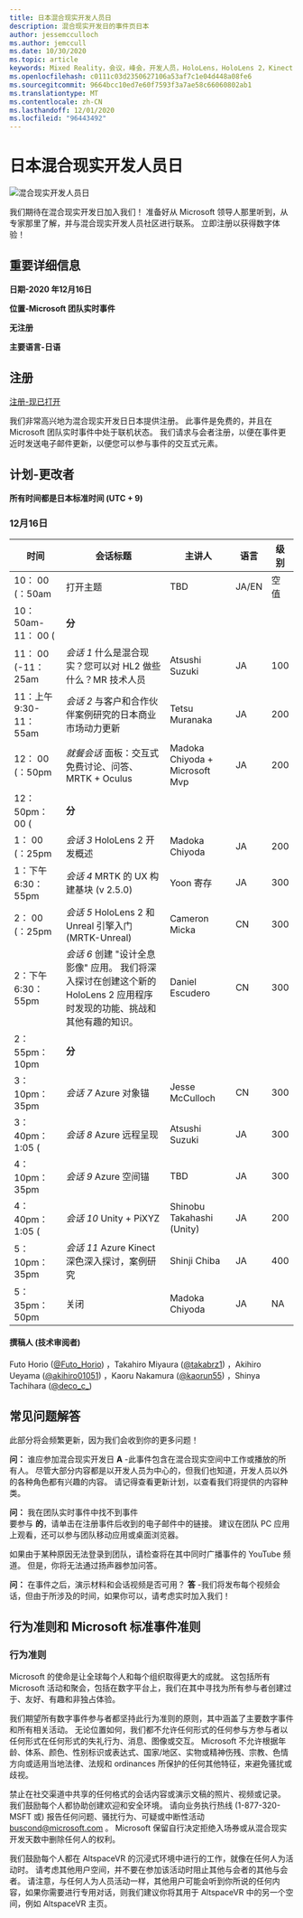 ```yaml
---
title: 日本混合现实开发人员日
description: 混合现实开发日的事件页日本
author: jessemcculloch
ms.author: jemccull
ms.date: 10/30/2020
ms.topic: article
keywords: Mixed Reality，会议，峰会，开发人员，HoloLens，HoloLens 2，Kinect
ms.openlocfilehash: c0111c03d2350627106a53af7c1e04d448a08fe6
ms.sourcegitcommit: 9664bcc10ed7e60f7593f3a7ae58c66060802ab1
ms.translationtype: MT
ms.contentlocale: zh-CN
ms.lasthandoff: 12/01/2020
ms.locfileid: "96443492"
---
```

# <a name="mixed-reality-dev-days-japan"></a>日本混合现实开发人员日

![混合现实开发人员日](images/MRDD/MRDevDaysJapanBanner.png)

我们期待在混合现实开发日加入我们！ 准备好从 Microsoft 领导人那里听到，从专家那里了解，并与混合现实开发人员社区进行联系。 立即注册以获得数字体验！

## <a name="important-details"></a>重要详细信息

**日期-2020 年12月16日**

**位置-Microsoft 团队实时事件**

**无注册**

**主要语言-日语**

## <a name="registration"></a>注册

[注册-现已打开](https://mixedrealityprod.microsoftcrmportals.com/event/sessions?id=MR_Dev_Days_Japan864059683)

我们非常高兴地为混合现实开发日日本提供注册。  此事件是免费的，并且在 Microsoft 团队实时事件中处于联机状态。  我们请求与会者注册，以便在事件更近时发送电子邮件更新，以便您可以参与事件的交互式元素。

## <a name="schedule---subject-to-change"></a>计划-更改者

**所有时间都是日本标准时间 (UTC + 9)** 



### <a name="december-16th"></a>12月16日
|**时间**|**会话标题**|**主讲人**|**语言**|**级别**|
|---------|---------|---------|---------|---------|
|10： 00 (：50am|打开主题|TBD|JA/EN|空值|
|10： 50am-11： 00 (|**分**||||
|11： 00 (-11：25am|*会话 1* 什么是混合现实？您可以对 HL2 做些什么？MR 技术人员|Atsushi Suzuki|JA|100|
|11：上午 9:30-11：55am|*会话 2* 与客户和合作伙伴案例研究的日本商业市场动力更新|Tetsu Muranaka|JA|200|
|12： 00 (：50pm|*就餐会话* 面板：交互式免费讨论、问答、MRTK + Oculus|Madoka Chiyoda + Microsoft Mvp|JA|200|
|12：50pm： 00 (|**分**||||
|1： 00 (：25pm|*会话 3* HoloLens 2 开发概述|Madoka Chiyoda|JA|200|
|1：下午6:30：55pm|*会话 4* MRTK 的 UX 构建基块 (v 2.5.0) |Yoon 寄存|JA|300|
|2： 00 (：25pm|*会话 5* HoloLens 2 和 Unreal 引擎入门 (MRTK-Unreal) |Cameron Micka|CN|300|
|2：下午6:30：55pm|*会话 6* 创建 "设计全息影像" 应用。 我们将深入探讨在创建这个新的 HoloLens 2 应用程序时发现的功能、挑战和其他有趣的知识。|Daniel Escudero|CN|300|
|2：55pm：10pm|**分**||||
|3：10pm：35pm|*会话 7* Azure 对象锚|Jesse McCulloch|CN|300|
|3：40pm： 1:05 (|*会话 8* Azure 远程呈现|Atsushi Suzuki|JA|300|
|4：10pm：35pm|*会话 9* Azure 空间锚|TBD|JA|300|
|4：40pm： 1:05 (|*会话 10* Unity + PiXYZ|Shinobu Takahashi (Unity) |JA|200|
|5：10pm：35pm|*会话 11* Azure Kinect 深色深入探讨，案例研究|Shinji Chiba|JA|400|
|5：35pm：50pm|关闭|Madoka Chiyoda|JA|NA|

#### <a name="contributors-technical-reviewers-for-the-subtitles"></a>撰稿人 (技术审阅者) 

Futo Horio ([@Futo_Horio](https://twitter.com/Futo_Horio)) ，Takahiro Miyaura ([@takabrz1](https://twitter.com/takabrz1)) ，Akihiro Ueyama ([@akihiro01051](https://twitter.com/akihiro01051)) ，Kaoru Nakamura ([@kaorun55](https://twitter.com/kaorun55)) ，Shinya Tachihara ([@deco_c_](https://twitter.com/deco_c_)) 

## <a name="frequently-asked-questions"></a>常见问题解答
此部分将会频繁更新，因为我们会收到你的更多问题！

**问：** 谁应参加混合现实开发日 **A** -此事件包含在混合现实空间中工作或播放的所有人。 尽管大部分内容都是以开发人员为中心的，但我们也知道，开发人员以外的各种角色都有兴趣的内容。 请记得查看更新计划，以查看我们将提供的内容种类。  
  
**问：** 我在团队实时事件中找不到事件  
要参与 **的**，请单击在注册事件后收到的电子邮件中的链接。 建议在团队 PC 应用上观看，还可以参与团队移动应用或桌面浏览器。

如果由于某种原因无法登录到团队，请检查将在其中同时广播事件的 YouTube 频道。 但是，你将无法通过扬声器参加问答。

  
**问：** 在事件之后，演示材料和会话视频是否可用？ 
**答** -我们将发布每个视频会话，但由于所涉及的时间，如果你可以，请考虑实时加入我们！

<!--  
**Q** -  
**A** -  
  
**Q** -  
**A** -  
  
**Q** -  
**A** -  
-->

## <a name="code-of-conduct-and-microsoft-standard-event-guidelines"></a>行为准则和 Microsoft 标准事件准则

### <a name="code-of-conduct"></a>行为准则 

Microsoft 的使命是让全球每个人和每个组织取得更大的成就。 这包括所有 Microsoft 活动和聚会，包括在数字平台上，我们在其中寻找为所有参与者创建过于、友好、有趣和非独占体验。

我们期望所有数字事件参与者都坚持此行为准则的原则，其中涵盖了主要数字事件和所有相关活动。 无论位置如何，我们都不允许任何形式的任何参与方参与者以任何形式在任何形式的失礼行为、消息、图像或交互。 Microsoft 不允许根据年龄、体系、颜色、性别标识或表达式、国家/地区、实物或精神伤残、宗教、色情方向或适用当地法律、法规和 ordinances 所保护的任何其他特征，来避免骚扰或歧视。  

禁止在社交渠道中共享的任何格式的会话内容或演示文稿的照片、视频或记录。 我们鼓励每个人都协助创建欢迎和安全环境。 请向业务执行热线 (1-877-320-MSFT 或) 报告任何问题、骚扰行为、可疑或中断性活动 [buscond@microsoft.com](mailto:buscond@microsoft.com) 。 Microsoft 保留自行决定拒绝入场券或从混合现实开发天数中删除任何人的权利。 

我们鼓励每个人都在 AltspaceVR 的沉浸式环境中进行的工作，就像在任何人为活动时。 请考虑其他用户空间，并不要在参加该活动时阻止其他与会者的其他与会者。  请注意，与任何人为人员活动一样，其他用户可能会听到你所说的任何内容，如果你需要进行专用对话，则我们建议你将其用于 AltspaceVR 中的另一个空间，例如 AltspaceVR 主页。



